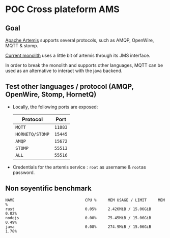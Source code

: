 # POC Cross plateform AMS

##  Goal

[Apache Artemis](https://activemq.apache.org/components/artemis/documentation/latest/) supports several protocols,
such as AMQP, OpenWire, MQTT & stomp.

[Current monolith](https://github.com/openartcoded/backend) uses a little bit of artemis through its JMS interface.

In order to break the monolith and supports other languages, MQTT can be used as an alternative to interact with the java backend.

## Test other languages / protocol (AMQP, OpenWire, Stomp, HornetQ)

- Locally, the following ports are exposed:

    | Protocol               | Port          |
    | ---------------------- | ------------- |
    | `MQTT`                 | `11883`       |          
    | `HORNETQ/STOMP`        | `15445`       |
    | `AMQP`                 | `15672`       |
    | `STOMP`                | `55513`       |
    | `ALL`                  | `55516`       |

- Credentials for the artemis service : `root` as username & `root`as password.

## Non soyentific benchmark

```
NAME                               CPU %     MEM USAGE / LIMIT     MEM %      
rust                               0.05%     2.426MiB / 15.06GiB   0.02%
nodejs                             0.00%     75.45MiB / 15.06GiB   0.49%
java                               0.08%     274.9MiB / 15.06GiB   1.78%
```


